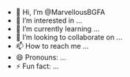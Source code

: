 - 👋 Hi, I’m @MarvellousBGFA
- 👀 I’m interested in ...
- 🌱 I’m currently learning ...
- 💞️ I’m looking to collaborate on ...
- 📫 How to reach me ...
- 😄 Pronouns: ...
- ⚡ Fun fact: ...

<!---
MarvellousBGFA/MarvellousBGFA is a ✨ special ✨ repository because its `README.md` (this file) appears on your GitHub profile.
You can click the Preview link to take a look at your changes.
--->
